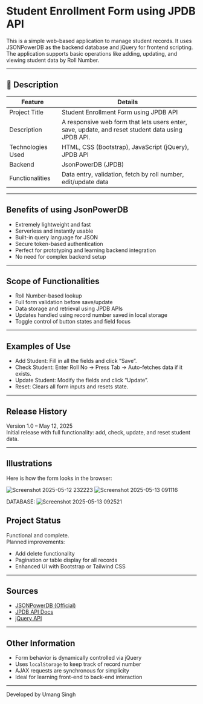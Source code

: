 # Student Enrollment Form using JPDB API

This is a simple web-based application to manage student records. It uses JSONPowerDB as the backend database and jQuery for frontend scripting. The application supports basic operations like adding, updating, and viewing student data by Roll Number.

---

## 📑 Description

| Feature              | Details                                                                 |
|----------------------|-------------------------------------------------------------------------|
|  Project Title     | Student Enrollment Form using JPDB API                                  |
|  Description       | A responsive web form that lets users enter, save, update, and reset student data using JPDB API. |
|  Technologies Used | HTML, CSS (Bootstrap), JavaScript (jQuery), JPDB API                     |
|  Backend           | JsonPowerDB (JPDB)                                                       |
|  Functionalities   | Data entry, validation, fetch by roll number, edit/update data          |

---


## Benefits of using JsonPowerDB

- Extremely lightweight and fast
- Serverless and instantly usable
- Built-in query language for JSON
- Secure token-based authentication
- Perfect for prototyping and learning backend integration
- No need for complex backend setup

---

## Scope of Functionalities

- Roll Number-based lookup
- Full form validation before save/update
- Data storage and retrieval using JPDB APIs
- Updates handled using record number saved in local storage
- Toggle control of button states and field focus

---

## Examples of Use

- Add Student: Fill in all the fields and click “Save”.
- Check Student: Enter Roll No → Press Tab → Auto-fetches data if it exists.
- Update Student: Modify the fields and click “Update”.
- Reset: Clears all form inputs and resets state.

---

## Release History

Version 1.0 – May 12, 2025  
Initial release with full functionality: add, check, update, and reset student data.

---

## Illustrations

Here is how the form looks in the browser:

![Screenshot 2025-05-12 232223](https://github.com/user-attachments/assets/dd1a0f2e-9857-40f7-852e-b238f33291b6)
![Screenshot 2025-05-13 091116](https://github.com/user-attachments/assets/09357841-3b72-4f49-9b03-de856f6f51f8)

DATABASE:
![Screenshot 2025-05-13 092521](https://github.com/user-attachments/assets/10fa8b6c-7963-42fa-b37a-1db4b8be43e3)

## Project Status

 Functional and complete.  
Planned improvements:
- Add delete functionality
- Pagination or table display for all records
- Enhanced UI with Bootstrap or Tailwind CSS

---

## Sources

- [JSONPowerDB (Official)](https://login2explore.com/)
- [JPDB API Docs](https://login2explore.com/jpdb/docs.html)
- [jQuery API](https://api.jquery.com/)


---

## Other Information

- Form behavior is dynamically controlled via jQuery
- Uses `localStorage` to keep track of record number
- AJAX requests are synchronous for simplicity
- Ideal for learning front-end to back-end interaction

---

Developed by Umang Singh
